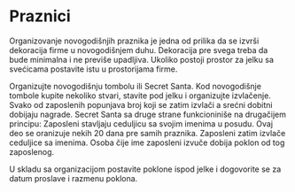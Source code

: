 # Praznici

Organizovanje novogodišnjih praznika je jedna od prilika da se izvrši dekoracija firme u novogodišnjem duhu. Dekoracija pre svega treba da bude minimalna i ne previše upadljiva. Ukoliko postoji prostor za jelku sa svećicama postavite istu u prostorijama firme. 

Organizujte novogodišnju tombolu ili Secret Santa. Kod novogodišnje tombole kupite nekoliko stvari, stavite pod jelku i organizujte izvlačenje. Svako od zaposlenih popunjava broj koji se zatim izvlači a srećni dobitni dobijaju nagrade. Secret Santa sa druge strane funkcioniniše na drugačijem principu: Zaposleni stavljaju ceduljicu sa svojim imenima u posudu. Ovaj deo se oranizuje nekih 20 dana pre samih praznika. Zaposleni zatim izvlače ceduljice sa imenima. Osoba čije ime zaposleni izvuče dobija poklon od tog zaposlenog.

U skladu sa organizacijom postavite poklone ispod jelke i dogovorite se za datum proslave i razmenu poklona. 


